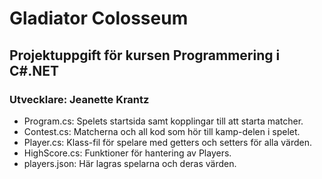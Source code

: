 # Gladiator Colosseum
## Projektuppgift för kursen Programmering i C#.NET

### Utvecklare: Jeanette Krantz

- Program.cs: Spelets startsida samt kopplingar till att starta matcher. 
- Contest.cs: Matcherna och all kod som hör till kamp-delen i spelet. 
- Player.cs: Klass-fil för spelare med getters och setters för alla värden.
- HighScore.cs: Funktioner för hantering av Players. 
- players.json: Här lagras spelarna och deras värden.  